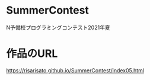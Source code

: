 # SummerContest
N予備校プログラミングコンテスト2021年夏
# 作品のURL
https://risarisato.github.io/SummerContest/index05.html
